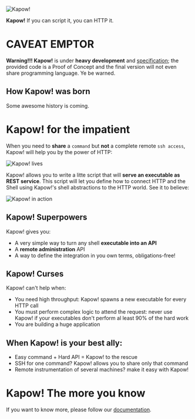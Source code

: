 ![Kapow!](https://trello-attachments.s3.amazonaws.com/5c6edee98297dc18aa4e2b63/960x720/ff8d28fc24af11e3295afa5a9665bdc0/kapow-1601675_960_720.png)

**Kapow!** If you can script it, you can HTTP it.


# CAVEAT EMPTOR

**Warning!!! Kapow!** is under **heavy development** and [specification](/spec/);
the provided code is a Proof of Concept and the final version will not even
share programming language.  Ye be warned.


## How Kapow! was born

Some awesome history is coming.


# Kapow! for the impatient 

When you need to **share** a `command` but **not** a complete remote `ssh
access`, Kapow!  will help you by the power of HTTP:

![Kapow! lives](https://trello-attachments.s3.amazonaws.com/5c824318411d973812cbef67/5ca1af818bc9b53e31696de3/784a183fba3f24872dd97ee28e765922/Kapow!.png)

Kapow! allows you to write a litte script that will **serve an executable as REST
service**.  This script will let you define how to connect HTTP and the  Shell
using Kapow!'s shell abstractions to the HTTP world. See it to believe:

![Kapow! in
action](https://raw.githubusercontent.com/BBVA/kapow/develop/resources/kapow.gif)


## Kapow! Superpowers

Kapow! gives you:

 * A very simple way to turn any shell **executable into an API**
 * A **remote administration** API
 * A way to define the integration in you own terms, obligations-free!


## Kapow! Curses

Kapow! can't help when:

 * You need high throughput: Kapow! spawns a new executable for every HTTP call
 * You must perform complex logic to attend the request: never use Kapow! if
   your executables don't perform al least 90% of the hard work
 * You are building a huge application


## When Kapow! is your best ally:

 * Easy command + Hard API = Kapow! to the rescue
 * SSH for one command? Kapow! allows you to share only that command
 * Remote instrumentation of several machines? make it easy with Kapow!


# Kapow! The more you know

If you want to know more, please follow our [documentation](/doc).
